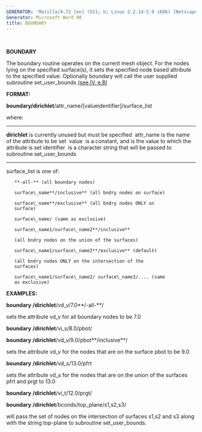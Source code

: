 ```yaml
---
GENERATOR: 'Mozilla/4.72 [en] (X11; U; Linux 2.2.14-5.0 i686) [Netscape]'
Generator: Microsoft Word 98
title: BOUNDARY
---
```


 

 **BOUNDARY**

  The boundary routine operates on the current mesh object. For the
  nodes lying on the specified surface(s), it sets the specified node
  based attribute to the specified value. Optionally boundary will
  call the user supplied subroutine set\_user\_bounds [(see IV.
  e.8)](miscell.md)

 **FORMAT:**

  **boundary/dirichlet**/attr\_name/[valueidentifier]/surface\_list

  where:

   --------------- ---------------------------------------------------------------
   **dirichlet**   is currently unused but must be specified 
   attr\_name      is the name of the attribute to be set 
   value           is a constant, and is the value to which the attribute is set
   identifier      is a character string that will be passed to
                   subroutine set\_user\_bounds 
   --------------- ---------------------------------------------------------------

   surface\_list is one of:
  
       **-all-** (all boundary nodes)

       surface\_name**/inclusive** (all bndry nodes on surface)

       surface\_name**/exclusive** (all bndry nodes ONLY on
       surface)

       surface\_name/ (same as exclusive)

       surface\_name1/surface\_name2**/inclusive**

       (all bndry nodes on the union of the surfaces)

       surface\_name1/surface\_name2**/exclusive** (default)

       (all bndry nodes ONLY on the intersection of the
       surfaces)

       surface\_name1/surface\_name2/ surface\_name3/.... (same
       as exclusive)

 

 **EXAMPLES:**

  **boundary** **/dirichlet**/vd\_v/7.0**/-all-**/

  sets the attribute vd\_v for all boundary nodes to be 7.0

  **boundary** **/dirichlet**/vi\_s/8.0/pbot/

  **boundary** **/dirichlet**/vd\_v/9.0/pbot**/inclusive**/

  sets the attribute vd\_v for the nodes that are on the surface pbot
  to be 9.0

  **boundary** **/dirichlet**/vd\_s/13.0/pfrt

  sets the attribute vd\_s for the nodes that are on the union of the
  surfaces pfrt and prgt to 13.0

  **boundary** **/dirichlet**/vi\_t/12.0/prgt/

  **boundary** **/dirichlet**/bconds/top\_plane/s1,s2,s3/

  will pass the set of nodes on the intersection of surfaces s1,s2 and
  s3 along with the string top-plane to subroutine set\_user\_bounds.
